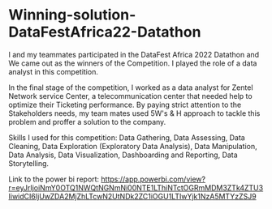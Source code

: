 # Winning-solution-DataFestAfrica22-Datathon

I and my teammates participated in the DataFest Africa 2022 Datathon and We came out as the winners of the Competition. I played the role of a data analyst in this competition. 

In the final stage of the competition, I worked as a data analyst for Zentel Network service Center, a telecommunication center that needed help to optimize their Ticketing performance. By paying strict attention to the Stakeholders needs, my team mates used 5W's & H approach to tackle this problem and proffer a solution to the company.

Skills I used for this competition: Data Gathering, Data Assessing, Data Cleaning, Data Exploration (Exploratory Data Analysis), Data Manipulation, Data Analysis, Data Visualization, Dashboarding and Reporting, Data Storytelling. 

Link to the power bi report: https://app.powerbi.com/view?r=eyJrIjoiNmY0OTQ1NWQtNGNmNi00NTE1LThiNTctOGRmMDM3ZTk4ZTU3IiwidCI6IjUwZDA2MjZhLTcwN2UtNDk2ZC1iOGU1LTIwYjk1NzA5MTYzZSJ9
